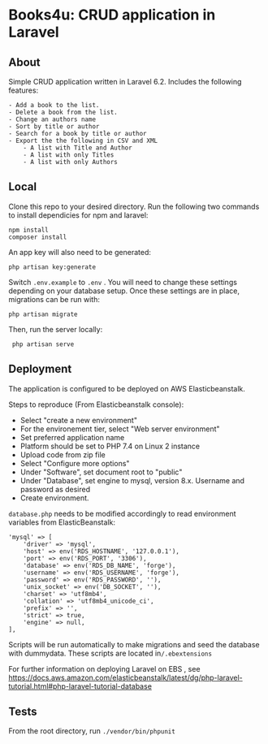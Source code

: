 # Books4u: CRUD application in Laravel

## About

Simple CRUD application written in Laravel 6.2.
Includes the following features: 

    - Add a book to the list.
    - Delete a book from the list.
    - Change an authors name
    - Sort by title or author
    - Search for a book by title or author
    - Export the the following in CSV and XML
        - A list with Title and Author
        - A list with only Titles
        - A list with only Authors

## Local 

Clone this repo to your desired directory. Run the following two commands to install dependicies for npm and laravel:
```
npm install
composer install
```
An app key will also need to be generated:
```
php artisan key:generate
```
Switch ```.env.example``` to ```.env``` . You will need to change these settings depending on your database setup.
Once these settings are in place, migrations can be run with:

```php artisan migrate```

Then, run the server locally:

``` php artisan serve```

## Deployment

The application is configured to be deployed on AWS Elasticbeanstalk.

Steps to reproduce (From Elasticbeanstalk console):
- Select "create a new environment"
- For the environement tier, select "Web server environment"
- Set preferred application name
- Platform should be set to PHP 7.4 on Linux 2 instance
- Upload code from zip file
- Select "Configure more options"
- Under "Software", set document root to "public"
- Under "Database", set engine to mysql, version 8.x. Username and password as desired
- Create environment.

```database.php``` needs to be modified accordingly to read environment variables from ElasticBeanstalk:
```
'mysql' => [
    'driver' => 'mysql',
    'host' => env('RDS_HOSTNAME', '127.0.0.1'),
    'port' => env('RDS_PORT', '3306'),
    'database' => env('RDS_DB_NAME', 'forge'),
    'username' => env('RDS_USERNAME', 'forge'),
    'password' => env('RDS_PASSWORD', ''),
    'unix_socket' => env('DB_SOCKET', ''),
    'charset' => 'utf8mb4',
    'collation' => 'utf8mb4_unicode_ci',
    'prefix' => '',
    'strict' => true,
    'engine' => null,
],

```
Scripts will be run automatically to make migrations and seed the database with dummydata. These scripts are located
in```/.ebextensions```

For further information on deploying Laravel on EBS , see https://docs.aws.amazon.com/elasticbeanstalk/latest/dg/php-laravel-tutorial.html#php-laravel-tutorial-database

## Tests

From the root directory, run ```./vendor/bin/phpunit```







